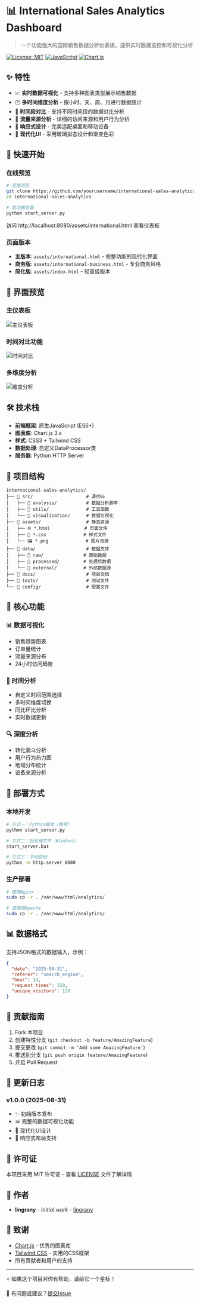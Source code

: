 # 📊 International Sales Analytics Dashboard

> 一个功能强大的国际销售数据分析仪表板，提供实时数据监控和可视化分析

[![License: MIT](https://img.shields.io/badge/License-MIT-yellow.svg)](https://opensource.org/licenses/MIT)
[![JavaScript](https://img.shields.io/badge/JavaScript-ES6+-yellow.svg)](https://developer.mozilla.org/en-US/docs/Web/JavaScript)
[![Chart.js](https://img.shields.io/badge/Chart.js-3.x-ff6384.svg)](https://www.chartjs.org/)

## ✨ 特性

- 📈 **实时数据可视化** - 支持多种图表类型展示销售数据
- 🕐 **多时间维度分析** - 按小时、天、周、月进行数据统计
- 🔄 **时间段对比** - 支持不同时间段的数据对比分析
- 🎯 **流量来源分析** - 详细的访问来源和用户行为分析
- 📱 **响应式设计** - 完美适配桌面和移动设备
- 🎨 **现代化UI** - 采用玻璃拟态设计和渐变色彩

## 🚀 快速开始

### 在线预览

```bash
# 克隆项目
git clone https://github.com/yourusername/international-sales-analytics.git
cd international-sales-analytics

# 启动服务器
python start_server.py
```

访问 http://localhost:8080/assets/international.html 查看仪表板

### 页面版本

- **主版本**: `assets/international.html` - 完整功能的现代化界面
- **商务版**: `assets/international-business.html` - 专业商务风格
- **简化版**: `assets/index.html` - 轻量级版本

## 📸 界面预览

### 主仪表板
![主仪表板](assets/WPS图片(1).png)

### 时间对比功能
![时间对比](assets/time.png)

### 多维度分析
![维度分析](assets/weidu.png)

## 🛠️ 技术栈

- **前端框架**: 原生JavaScript (ES6+)
- **图表库**: Chart.js 3.x
- **样式**: CSS3 + Tailwind CSS
- **数据处理**: 自定义DataProcessor类
- **服务器**: Python HTTP Server

## 📁 项目结构

```
international-sales-analytics/
├── 📂 src/                    # 源代码
│   ├── 📂 analysis/           # 数据分析脚本
│   ├── 📂 utils/              # 工具函数
│   └── 📂 visualization/      # 数据可视化
├── 📂 assets/                 # 静态资源
│   ├── 🌐 *.html             # 页面文件
│   ├── 🎨 *.css              # 样式文件
│   └── 🖼️ *.png              # 图片资源
├── 📂 data/                   # 数据文件
│   ├── 📂 raw/               # 原始数据
│   ├── 📂 processed/         # 处理后数据
│   └── 📂 external/          # 外部数据源
├── 📂 docs/                   # 项目文档
├── 📂 tests/                  # 测试文件
└── 📂 config/                 # 配置文件
```

## 🎯 核心功能

### 📊 数据可视化
- 销售趋势图表
- 订单量统计
- 流量来源分布
- 24小时访问趋势

### 📅 时间分析
- 自定义时间范围选择
- 多时间维度切换
- 同比环比分析
- 实时数据更新

### 🔍 深度分析
- 转化漏斗分析
- 用户行为热力图
- 地域分布统计
- 设备来源分析

## 🚀 部署方式

### 本地开发
```bash
# 方式一：Python脚本（推荐）
python start_server.py

# 方式二：批处理文件（Windows）
start_server.bat

# 方式三：手动启动
python -m http.server 8080
```

### 生产部署
```bash
# 使用Nginx
sudo cp -r . /var/www/html/analytics/

# 或使用Apache
sudo cp -r . /var/www/html/analytics/
```

## 📊 数据格式

支持JSON格式的数据输入，示例：

```json
{
  "date": "2025-08-31",
  "referer": "search_engine",
  "hour": 14,
  "request_times": 150,
  "unique_visitors": 120
}
```

## 🤝 贡献指南

1. Fork 本项目
2. 创建特性分支 (`git checkout -b feature/AmazingFeature`)
3. 提交更改 (`git commit -m 'Add some AmazingFeature'`)
4. 推送到分支 (`git push origin feature/AmazingFeature`)
5. 开启 Pull Request

## 📝 更新日志

### v1.0.0 (2025-08-31)
- ✨ 初始版本发布
- 📊 完整的数据可视化功能
- 🎨 现代化UI设计
- 📱 响应式布局支持

## 📄 许可证

本项目采用 MIT 许可证 - 查看 [LICENSE](LICENSE) 文件了解详情

## 👥 作者

- **lingrany** - *Initial work* - [lingrany](https://github.com/lingrany)

## 🙏 致谢

- [Chart.js](https://www.chartjs.org/) - 优秀的图表库
- [Tailwind CSS](https://tailwindcss.com/) - 实用的CSS框架
- 所有贡献者和用户的支持

---

⭐ 如果这个项目对你有帮助，请给它一个星标！

📧 有问题或建议？[提交Issue](https://github.com/lingrany/international-sales-analytics/issues)